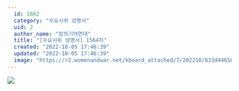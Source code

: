 ```yaml
---
  id: 1662
  category: "수요시위 성명서"
  uid: 2
  author_name: "정의기억연대"
  title: "[수요시위 성명서] 1564차"
  created: "2022-10-05 17:46:39"
  updated: "2022-10-05 17:46:39"
  image: "https://r2.womenandwar.net/kboard_attached/7/202210/633d44650eaf77368276.jpg"
---
```

![](https://r2.womenandwar.net/kboard_attached/7/202210/633d44650eaf77368276.jpg)